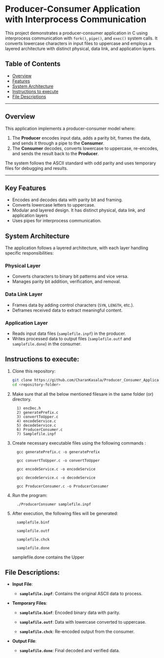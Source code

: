 
# Producer-Consumer Application with Interprocess Communication

This project demonstrates a producer-consumer application in C using interprocess communication with `fork()`, `pipe()`, and `exec()` system calls. It converts lowercase characters in input files to uppercase and employs a layered architecture with distinct physical, data link, and application layers.

## Table of Contents

- [Overview](#overview)
- [Features](#features)
- [System Architecture](#systemarchitecture)
- [Instructions to execute](#instructions-to-execute)
- [File Descriptions](#file-descriptions)

---

## Overview

This application implements a producer-consumer model where:
1. The **Producer** encodes input data, adds a parity bit, frames the data, and sends it through a pipe to the **Consumer**.
2. The **Consumer** decodes, converts lowercase to uppercase, re-encodes, and sends the result back to the **Producer**.

The system follows the ASCII standard with odd parity and uses temporary files for debugging and results.

---

## Key Features

- Encodes and decodes data with parity bit and framing.
- Converts lowercase letters to uppercase.
- Modular and layered design. It has distinct physical, data link, and application layers
- Uses pipes for interprocess communication.

## System Architecture

The application follows a layered architecture, with each layer handling specific responsibilities:

### Physical Layer
- Converts characters to binary bit patterns and vice versa.
- Manages parity bit addition, verification, and removal.

### Data Link Layer
- Frames data by adding control characters (`SYN`, `LENGTH`, etc.).
- Deframes received data to extract meaningful content.

### Application Layer
- Reads input data files (`samplefile.inpf`) in the producer.
- Writes processed data to output files (`samplefile.outf` and `samplefile.done`) in the consumer.


## Instructions to execute:

1. Clone this repository:
   ```bash
   git clone https://github.com/CharanKasala/Producer_Consumer_Application.git
   cd <repository-folder>
   
2. Make sure that all the below mentioned filesare in the same folder (or) directory.
   
         1) encDec.h
         2) generatePrefix.c
         3) convertToUpper.c
         4) encodeService.c
         5) decodeService.c
         6) ProducerConsumer.c
         7) Samplefile.inpf

3. Create necessary executable files using the following commands :

         gcc generatePrefix.c -o generatePrefix

         gcc convertToUpper.c -o convertToUpper

         gcc encodeService.c -o encodeService

         gcc decodeService.c -o decodeService

         gcc ProducerConsumer.c -o ProducerConsumer
   
4. Run the program:
   
         ./ProducerConsumer samplefile.inpf

5. After execution, the following files will be generated:

         samplefile.binf
   
         samplefile.outf
   
         samplefile.chck
   
         samplefile.done

   samplefile.done contains the Upper

## File Descriptions:

- **Input File**:

  - **`samplefile.inpf`**: Contains the original ASCII data to process.
   
- **Temporary Files**:
 
  - **`samplefile.binf`**: Encoded binary data with parity.
     
  - **`samplefile.outf`**: Data with lowercase converted to uppercase.
    
  - **`samplefile.chck`**: Re-encoded output from the consumer.

- **Output File**:
 
  - **`samplefile.done`**: Final decoded and verified data.
